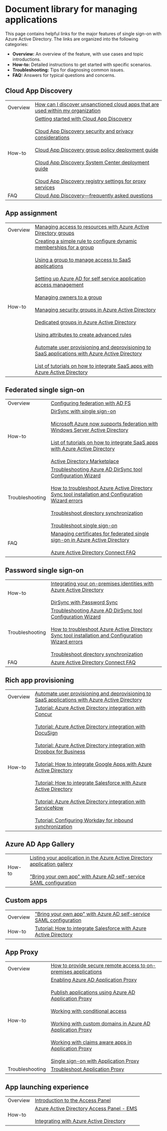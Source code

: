 <properties
   pageTitle="Document library for managing applications | Microsoft Azure"
   description="Azure Active Directory application management topics, with technical reference links for how-to, troubleshooting, and FAQs"
   services="active-directory"
   documentationCenter=""
   authors="kgremban"
   manager="stevenpo"
   editor=""/>

<tags
   ms.service="active-directory"
   ms.devlang="na"
   ms.topic="article"
   ms.tgt_pltfrm="na"
   ms.workload="identity"
   ms.date="12/03/2015"
   ms.author="kgremban"/>

# Document library for managing applications

This page contains helpful links for the major features of single sign-on with Azure Active Directory. The links are organized into the following categories:

- **Overview:** An overview of the feature, with use cases and topic introductions.
- **How-to:** Detailed instructions to get started with specific scenarios.
- **Troubleshooting:** Tips for diagnosing common issues.
- **FAQ:** Answers for typical questions and concerns.  

## Cloud App Discovery

|   |   |
| ------ | ------ |
| Overview | [How can I discover unsanctioned cloud apps that are used within my organization](active-directory-cloudappdiscovery-whatis.md) |
| How-to | [Getting started with Cloud App Discovery](http://social.technet.microsoft.com/wiki/contents/articles/30962.getting-started-with-cloud-app-discovery.aspx) <br><br> [Cloud App Discovery security and privacy considerations](active-directory-cloudappdiscovery-security-and-privacy-considerations.md) <br><br> [Cloud App Discovery group policy deployment guide](http://social.technet.microsoft.com/wiki/contents/articles/30965.cloud-app-discovery-group-policy-deployment-guide.aspx) <br><br> [Cloud App Discovery System Center deployment guide](http://social.technet.microsoft.com/wiki/contents/articles/30968.cloud-app-discovery-system-center-deployment-guide.aspx) <br><br> [Cloud App Discovery registry settings for proxy services](active-directory-cloudappdiscovery-registry-settings-for-proxy-services.md) |
| FAQ | [Cloud App Discovery—frequently asked questions](http://social.technet.microsoft.com/wiki/contents/articles/24037.cloud-app-discovery-frequently-asked-questions.aspx) |

## App assignment

|   |   |
| ------ | ------ |
| Overview | [Managing access to resources with Azure Active Directory groups](active-directory-manage-groups.md) |
| How-to | [Creating a simple rule to configure dynamic memberships for a group](active-directory-accessmanagement-simplerulegroup.md) <br><br> [Using a group to manage access to SaaS applications](active-directory-accessmanagement-group-saasapps.md) <br><br> [Setting up Azure AD for self service application access management](active-directory-accessmanagement-self-service-group-management.md) <br><br> [Managing owners to a group](active-directory-accessmanagement-managing-group-owners.md) <br><br> [Managing security groups in Azure Active Directory](active-directory-accessmanagement-manage-groups.md) <br><br> [Dedicated groups in Azure Active Directory](active-directory-accessmanagement-dedicated-groups.md) <br><br> [Using attributes to create advanced rules](active-directory-accessmanagement-groups-with-advanced-rules.md) <br><br> [Automate user provisioning and deprovisioning to SaaS applications with Azure Active Directory](active-directory-saas-app-provisioning.md) <br><br> [List of tutorials on how to integrate SaaS apps with Azure Active Directory](active-directory-saas-tutorial-list.md) |

## Federated single sign-on

|   |   |
| ------ | ------ |
| Overview |[Configuring federation with AD FS](active-directory-aadconnect-get-started-custom.md)
| How-to | [DirSync with single sign-on](https://msdn.microsoft.com/library/azure/dn441213.aspx) <br><br> [Microsoft Azure now supports federation with Windows Server Active Directory](https://azure.microsoft.com/blog/windows-azure-now-supports-federation-with-windows-server-active-directory/) <br><br> [List of tutorials on how to integrate SaaS apps with Azure Active Directory](active-directory-saas-tutorial-list.md) <br><br> [Active Directory Marketplace](https://azure.microsoft.com/marketplace/active-directory/) |
| Troubleshooting | [Troubleshooting Azure AD DirSync tool Configuration Wizard](http://social.technet.microsoft.com/wiki/contents/articles/19100.troubleshooting-azure-ad-dirsync-tool-configuration-wizard-failed-to-get-address-for-method-createidentityhandle2.aspx) <br><br> [How to troubleshoot Azure Active Directory Sync tool installation and Configuration Wizard errors](https://support.microsoft.com/kb/2684395) <br><br> [Troubleshoot directory synchronization](https://msdn.microsoft.com/library/azure/jj151787.aspx) <br><br> [Troubleshoot single sign-on](https://msdn.microsoft.com/library/azure/jj151834.aspx) |
| FAQ | [Managing certificates for federated single sign-on in Azure Active Directory](active-directory-sso-certs.md) <br><br> [Azure Active Directory Connect FAQ](active-directory-aadconnect-faq.md) |

## Password single sign-on

|   |   |
| ------ | ------ |
| How-to | [Integrating your on-premises identities with Azure Active Directory](active-directory-aadconnect.md) <br><br> [DirSync with Password Sync](https://msdn.microsoft.com/library/azure/dn441214.aspx) |
| Troubleshooting | [Troubleshooting Azure AD DirSync tool Configuration Wizard](http://social.technet.microsoft.com/wiki/contents/articles/19100.troubleshooting-azure-ad-dirsync-tool-configuration-wizard-failed-to-get-address-for-method-createidentityhandle2.aspx) <br><br> [How to troubleshoot Azure Active Directory Sync tool installation and Configuration Wizard errors](https://support.microsoft.com/kb/2684395) <br><br> [Troubleshoot directory synchronization](https://msdn.microsoft.com/library/azure/jj151787.aspx) |
| FAQ | [Azure Active Directory Connect FAQ](active-directory-aadconnect-faq.md) |

## Rich app provisioning

|   |   |
| ------ | ------ |
| Overview | [Automate user provisioning and deprovisioning to SaaS applications with Azure Active Directory](active-directory-saas-app-provisioning.md) |
| How-to | [Tutorial: Azure Active Directory integration with Concur](active-directory-saas-concur-tutorial.md) <br><br> [Tutorial: Azure Active Directory integration with DocuSign](active-directory-saas-docussign-tutorial.md) <br><br> [Tutorial: Azure Active Directory integration with Dropbox for Business](active-directory-saas-dropboxforbusiness-tutorial.md) <br><br> [Tutorial: How to integrate Google Apps with Azure Active Directory](active-directory-saas-google-apps-tutorial.md) <br><br> [Tutorial: How to integrate Salesforce with Azure Active Directory](active-directory-saas-salesforce-tutorial.md) <br><br> [Tutorial: Azure Active Directory integration with ServiceNow](active-directory-saas-servicenow-tutorial.md) <br><br> [Tutorial: Configuring Workday for inbound synchronization](active-directory-saas-workday-inbound-tutorial.md) |

## Azure AD App Gallery

|   |   |
| ------ | ------ |
| How-to | [Listing your application in the Azure Active Directory application gallery](active-directory-app-gallery-listing.md) <br><br> ["Bring your own app" with Azure AD self-service SAML configuration](http://blogs.technet.com/b/ad/archive/2015/06/17/bring-your-own-app-with-azure-ad-self-service-saml-configuration-gt-now-in-preview.aspx) |

## Custom apps

|   |   |
| ------ | ------ |
| Overview | ["Bring your own app" with Azure AD self-service SAML configuration](http://blogs.technet.com/b/ad/archive/2015/06/17/bring-your-own-app-with-azure-ad-self-service-saml-configuration-gt-now-in-preview.aspx) |
| How-to | [Tutorial: How to integrate Salesforce with Azure Active Directory](active-directory-saas-salesforce-tutorial.md) |

## App Proxy

|   |   |
| ------ | ------ |
| Overview | [How to provide secure remote access to on-premises applications](active-directory-application-proxy-get-started.md) |
| How-to | [Enabling Azure AD Application Proxy](active-directory-application-proxy-enable.md) <br><br> [Publish applications using Azure AD Application Proxy](active-directory-application-proxy-publish.md) <br><br> [Working with conditional access](active-directory-application-proxy-conditional-access.md) <br><br> [Working with custom domains in Azure AD Application Proxy](active-directory-application-proxy-custom-domains.md) <br><br> [Working with claims aware apps in Application Proxy](active-directory-application-proxy-claims-aware-apps.md) <br><br> [Single sign-on with Application Proxy](active-directory-application-proxy-sso-using-kcd.md) |
| Troubleshooting | [Troubleshoot Application Proxy](active-directory-application-proxy-troubleshoot.md) |

## App launching experience

|   |   |
| ------ | ------ |
| Overview | [Introduction to the Access Panel](active-directory-saas-access-panel-introduction.md) |
| How-to | [Azure Active Directory Access Panel - EMS](http://blogs.msdn.com/b/haddy_el-haggan_blog/archive/2015/04/02/azure-active-directory-access-panel-ems.aspx) <br><br> [Integrating with Azure Active Directory](active-directory-how-to-integrate.md) |

